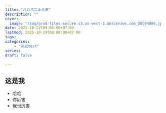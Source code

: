 ```yaml
---  
title: "八八八二士大夫"  
description: ""  
cover:  
  image: "/img/prod-files-secure.s3.us-west-2.amazonaws.com_DSC04086.jpg"  
date: 2025-10-22T09:08:00+07:00  
lastmod: 2025-10-29T08:08:00+07:00  
tags:  
categories:
    - "测试test"  
series:   
draft: false  

---
```


## 这是我
- 哈哈
- 你厉害
- 我也厉害














